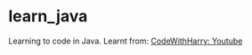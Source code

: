 # learn_java
Learning to code in Java.
Learnt from: [CodeWithHarry: Youtube](https://www.youtube.com/@CodeWithHarry)
